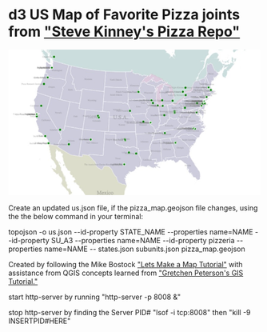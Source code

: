 # d3 US Map of Favorite Pizza joints from ["Steve Kinney's Pizza Repo"](https://github.com/stevekinney/pizza)

![alt text](https://github.com/cluhring/us_pizza_d3_map/blob/master/pizza_usa.png)

Create an updated us.json file, if the pizza_map.geojson file changes, using the the below command in your terminal:

topojson -o us.json --id-property STATE_NAME --properties name=NAME --id-property SU_A3 --properties name=NAME --id-property pizzeria --properties name=NAME -- states.json subunits.json pizza_map.geojson

Created by following the Mike Bostock ["Lets Make a Map Tutorial"](http://bost.ocks.org/mike/map/)
with assistance from QGIS concepts learned from ["Gretchen Peterson's GIS Tutorial."](https://github.com/PetersonGIS/Maptime-Boulder-Pub-Map)

start http-server by running "http-server -p 8008 &"

stop http-server by finding the Server PID# "lsof -i tcp:8008"
then "kill -9 INSERTPID#HERE"
